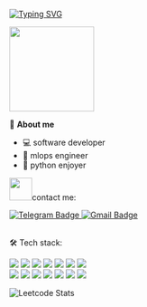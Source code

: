 [![Typing SVG](https://readme-typing-svg.herokuapp.com?color=DCDCDC&lines=Hi+there,+I'm+Alex)](https://git.io/typing-svg)

<div id="header" align="left">
  <img src="https://media4.giphy.com/media/zOvBKUUEERdNm/giphy.gif" width="150"/>
</div>

📍 **About me**
- 💻 software developer
- 🤖 mlops engineer 
- 🐍 python enjoyer


<img src="https://media.giphy.com/media/VgCDAzcKvsR6OM0uWg/giphy.gif" width="40">contact me:

  <a href="https://t.me/alexdev1101">
    <img src="https://img.shields.io/badge/Telegram-343434?logo=Telegram&logoColor=blue" alt="Telegram Badge"/>
  </a>
  <a href="mailto:alexrazumovskii11@gmail.com">
    <img src="https://img.shields.io/badge/Gmail-343434?logo=gmail&logoColor=red" alt="Gmail Badge"/>
  </a>
  <br>
  </br>

🛠 Tech stack:

<img src="https://img.shields.io/badge/Python-343434?logo=Python&logoColor=blue" /> <img src="https://img.shields.io/badge/FastAPI-343434?logo=FastAPI&logoColor=green" /> <img src="https://img.shields.io/badge/Aiohttp-343434?logo=aiohttp&logoColor=blue" /> <img src="https://img.shields.io/badge/PostgreSQL-343434?logo=PostgreSQL&logoColor=black" /> <img src="https://img.shields.io/badge/Oracle-343434?logo=Oracle&logoColor=orange" /> <img src="https://img.shields.io/badge/MySQL-343434?logo=MySQL&logoColor=black" /> <img src="https://img.shields.io/badge/Redis-343434?logo=Redis&logoColor=red" /> <br> <img src="https://img.shields.io/badge/Celery-343434?logo=Celery&logoColor=green" /> <img src="https://img.shields.io/badge/Docker-343434?logo=Docker&logoColor=blue" /> <img src="https://img.shields.io/badge/Nginx-343434?logo=NGINX&logoColor=black" /> <img src="https://img.shields.io/badge/Linux-343434?logo=Linux&logoColor=black" /> <img src="https://img.shields.io/badge/mac%20os-343434?logo=apple&logoColor=black" /> <img src="https://img.shields.io/badge/JWT-343434?logo=json-web-tokens&logoColor=black" /> <img src="https://img.shields.io/badge/Swagger-343434?logo=Swagger&logoColor=green" />

![Leetcode Stats](https://leetcard.jacoblin.cool/k1kku?theme=dark)
